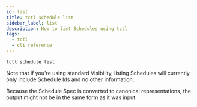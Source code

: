 ```yaml
---
id: list
title: tctl schedule list
sidebar_label: list
description: How to list Schedules using tctl
tags:
  - tctl
  - cli reference
---
```


```shell
tctl schedule list
```

Note that if you're using standard Visibility, listing Schedules will currently only include Schedule Ids and no other information.

Because the Schedule Spec is converted to canonical representations, the output might not be in the same form as it was input.
